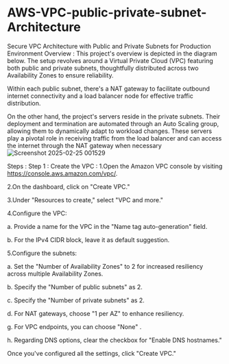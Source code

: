 # AWS-VPC-public-private-subnet-Architecture
Secure VPC Architecture with Public and Private Subnets for Production Environment
Overview :
This project's overview is depicted in the diagram below. The setup revolves around a Virtual Private Cloud (VPC) featuring both public and private subnets, thoughtfully distributed across two Availability Zones to ensure reliability.

Within each public subnet, there's a NAT gateway to facilitate outbound internet connectivity and a load balancer node for effective traffic distribution.

On the other hand, the project's servers reside in the private subnets. Their deployment and termination are automated through an Auto Scaling group, allowing them to dynamically adapt to workload changes. These servers play a pivotal role in receiving traffic from the load balancer and can access the internet through the NAT gateway when necessary![Screenshot 2025-02-25 001529](https://github.com/user-attachments/assets/e0d08182-af38-47c7-8298-3a17981e8b9f)

Steps :
Step 1 :
Create the VPC :
1.Open the Amazon VPC console by visiting https://console.aws.amazon.com/vpc/.

2.On the dashboard, click on "Create VPC."

3.Under "Resources to create," select "VPC and more."

4.Configure the VPC:

a. Provide a name for the VPC in the "Name tag auto-generation" field.

b. For the IPv4 CIDR block, leave it as default suggestion.

5.Configure the subnets:

a. Set the "Number of Availability Zones" to 2 for increased resiliency across multiple Availability Zones.

b. Specify the "Number of public subnets" as 2.

c. Specify the "Number of private subnets" as 2.

d. For NAT gateways, choose "1 per AZ" to enhance resiliency.

g. For VPC endpoints, you can choose "None" .

h. Regarding DNS options, clear the checkbox for "Enable DNS hostnames."

Once you've configured all the settings, click "Create VPC."
